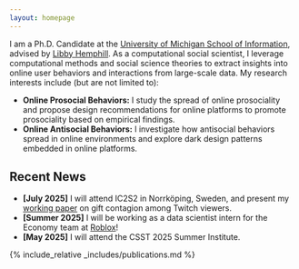 ```yaml
---
layout: homepage
---
```


I am a Ph.D. Candidate at the <a href="https://www.si.umich.edu/">University of Michigan School of Information</a>, advised by <a href="https://www.libbyh.com/">Libby Hemphill</a>. As a computational social scientist, I leverage computational methods and social science theories to extract insights into online user behaviors and interactions from large-scale data. My research interests include (but are not limited to):

- **Online Prosocial Behaviors:** I study the spread of online prosociality and propose design recommendations for online platforms to promote prosociality based on empirical findings.
- **Online Antisocial Behaviors:** I investigate how antisocial behaviors spread in online environments and explore dark design patterns embedded in online platforms.

## Recent News

- **[July 2025]** I will attend IC2S2 in Norrköping, Sweden, and present my <a href="https://arxiv.org/abs/2501.09235">working paper</a> on gift contagion among Twitch viewers.
- **[Summer 2025]** I will be working as a data scientist intern for the Economy team at <a href="https://corp.roblox.com/">Roblox</a>!
- **[May 2025]** I will attend the CSST 2025 Summer Institute.

{% include_relative _includes/publications.md %}
